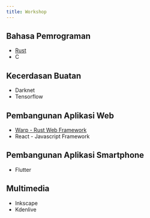 ```yaml
---
title: Workshop
---
```


## Bahasa Pemrograman
- [Rust](/workshops/programming/rust/)
- C

## Kecerdasan Buatan
- Darknet
- Tensorflow

## Pembangunan Aplikasi Web
- [Warp - Rust Web Framework](/workshops/web-development/warp/)
- React - Javascript Framework

## Pembangunan Aplikasi Smartphone
- Flutter

## Multimedia
- Inkscape
- Kdenlive
